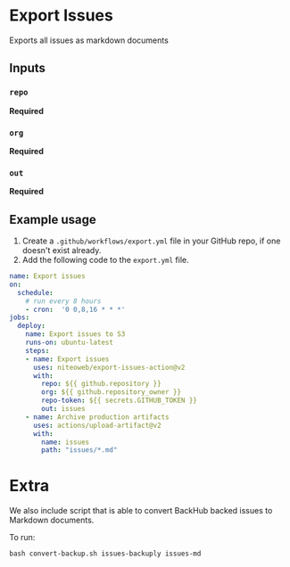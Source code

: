 # Export Issues

Exports all issues as markdown documents

## Inputs

### `repo`

**Required** 

### `org`

**Required**

### `out`

**Required**

## Example usage

1. Create a `.github/workflows/export.yml` file in your GitHub repo, if one doesn't exist already.
2. Add the following code to the `export.yml` file.
```yaml
name: Export issues
on:
  schedule:
    # run every 8 hours
    - cron:  '0 0,8,16 * * *'
jobs:
  deploy:
    name: Export issues to S3
    runs-on: ubuntu-latest
    steps:
    - name: Export issues
      uses: niteoweb/export-issues-action@v2
      with:
        repo: ${{ github.repository }}
        org: ${{ github.repository_owner }}
        repo-token: ${{ secrets.GITHUB_TOKEN }}
        out: issues
    - name: Archive production artifacts
      uses: actions/upload-artifact@v2
      with:
        name: issues
        path: "issues/*.md"
```

# Extra

We also include script that is able to convert BackHub backed issues to Markdown documents.

To run:
```shell
bash convert-backup.sh issues-backuply issues-md
```